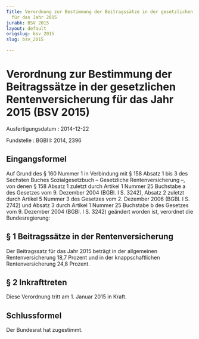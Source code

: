 ```yaml
---
Title: Verordnung zur Bestimmung der Beitragssätze in der gesetzlichen Rentenversicherung
  für das Jahr 2015
jurabk: BSV 2015
layout: default
origslug: bsv_2015
slug: bsv_2015

---
```


# Verordnung zur Bestimmung der Beitragssätze in der gesetzlichen Rentenversicherung für das Jahr 2015 (BSV 2015)

Ausfertigungsdatum
:   2014-12-22

Fundstelle
:   BGBl I: 2014, 2396


## Eingangsformel

Auf Grund des § 160 Nummer 1 in Verbindung mit § 158 Absatz 1 bis 3 des Sechsten Buches Sozialgesetzbuch – Gesetzliche Rentenversicherung –, von denen § 158 Absatz 1 zuletzt durch Artikel 1 Nummer 25 Buchstabe a des Gesetzes vom 9. Dezember 2004 (BGBl. I S. 3242), Absatz 2 zuletzt durch Artikel 5 Nummer 3 des Gesetzes vom 2. Dezember 2006 (BGBl. I S. 2742) und Absatz 3 durch Artikel 1 Nummer 25 Buchstabe b des Gesetzes vom 9. Dezember 2004 (BGBl. I S. 3242) geändert worden ist, verordnet die Bundesregierung:


## § 1 Beitragssätze in der Rentenversicherung

Der Beitragssatz für das Jahr 2015 beträgt in der allgemeinen Rentenversicherung 18,7 Prozent und in der knappschaftlichen Rentenversicherung
24,8 Prozent.


## § 2 Inkrafttreten

Diese Verordnung tritt am 1. Januar 2015 in Kraft.


## Schlussformel

Der Bundesrat hat zugestimmt.

